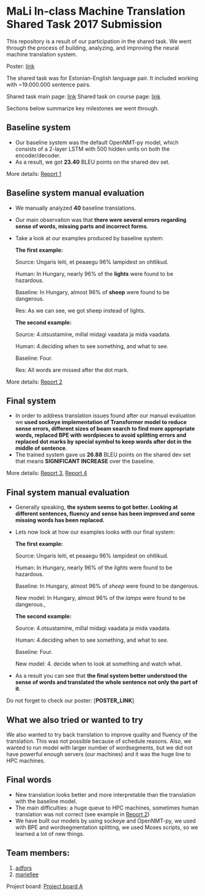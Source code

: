 # __MaLi__ In-class Machine Translation Shared Task 2017 Submission
This repository is a result of our participation in the shared task.
We went through the process of building, analyzing, and improving the neural machine translation system.

Poster: [link]()

The shared task was for Estonian-English language pair.
It included working with ~19.000.000 sentence pairs.

Shared task main page: [link](https://github.com/mt2017-tartu-shared-task)
Shared task on course page: [link](https://courses.cs.ut.ee/2017/MT/fall/Main/SharedTask)

Sections below summarize key milestones we went through.

##  Baseline system
- Our baseline system was the default OpenNMT-py model, which consists of a 2-layer LSTM with 500 hidden units on both the encoder/decoder.
- As a result, we got __23.40__ BLEU points on the shared dev set.

More details: [Report 1](https://github.com/mt2017-tartu-shared-task/nmt-system-A/blob/master/reports/Report1_MaLi.md)

## Baseline system manual evaluation
- We manually analyzed __40__ baseline translations.
- Our main observation was that __there were several errors regarding sense of words, missing parts and incorrect forms__.
- Take a look at our examples produced by baseline system:

    __The first example:__

    Source: Ungaris leiti, et peaaegu 96% lampidest on ohtlikud.

    Human: In Hungary, nearly 96% of the __lights__ were found to be hazardous.

    Baseline: In Hungary, almost 96% of __sheep__ were found to be dangerous.

    Res: As we can see, we got sheep instead of lights.

    __The second example:__

    Source: 4.otsustamine, millal midagi vaadata ja mida vaadata.

    Human: 4.deciding when to see something, and what to see.

    Baseline: Four.

    Res: All words are missed after the dot mark.


More details: [Report 2](https://github.com/mt2017-tartu-shared-task/nmt-system-A/blob/master/reports/Report2_MaLi.md)

## Final system
- In order to address translation issues found after our manual evaluation we __used sockeye implementation of Transformer model to reduce sense errors, different sizes of beam search to find more appropriate words, replaced BPE with wordpieces to avoid splitting errors and replaced dot marks by special symbol to keep words after dot in the middle of sentence__.
- The trained system gave us __26.88__ BLEU points on the shared dev set that means __SIGNIFICANT INCREASE__ over the baseline.

More details: [Report 3](https://github.com/mt2017-tartu-shared-task/nmt-system-A/blob/master/reports/Report3_MaLi.md), [Report 4](https://github.com/mt2017-tartu-shared-task/nmt-system-A/blob/master/reports/Report4_MaLi.md)

## Final system manual evaluation
- Generally speaking, __the system seems to got better. Looking at different sentences, fluency and sense has been improved and some missing words has been replaced.__
- Lets now look at how our examples looks with our final system:

    __The first example:__

    Source: Ungaris leiti, et peaaegu 96% lampidest on ohtlikud.

    Human: In Hungary, nearly 96% of the _lights_ were found to be hazardous.

    Baseline: In Hungary, almost 96% of _sheep_ were found to be dangerous.

    New model: In Hungary, almost 96% of the _lamps_ were found to be dangerous.,


    __The second example:__

    Source: 4.otsustamine, millal midagi vaadata ja mida vaadata.

    Human: 4.deciding when to see something, and what to see.

    Baseline: Four.

    New model: 4. decide when to look at something and watch what.


- As a result you can see that __the final system better understood the sense of words and translated the whole sentence not only the part of it__.

Do not forget to check our poster: [__POSTER_LINK__]

## What we also tried or wanted to try

We also wanted to try back translation to improve quality and fluency of the translation. This was not possible because of schedule reasons. Also, we wanted to run model with larger number of wordsegments, but we did not have powerful enough servers (our machines) and it was the huge line to HPC machines.


## Final words
- New translation looks better and more interpretable than the translation with the baseline model.
- The main difficulties: a huge queue to HPC machines, sometimes human translation was not correct (see example in [Report 2](https://github.com/mt2017-tartu-shared-task/nmt-system-A/blob/master/reports/Report2_MaLi.md))
- We have built our models by using sockeye and OpenNMT-py, we used with BPE and wordsegmentation splitting, we used Moses scripts, so we learned a lot of new things.


## Team members:
1. [adfors](https://github.com/adfors)
2. [mariellee](https://github.com/mariellee)

Project board: [Project board A](https://github.com/mt2017-tartu-shared-task/nmt-system-A/projects/1)

